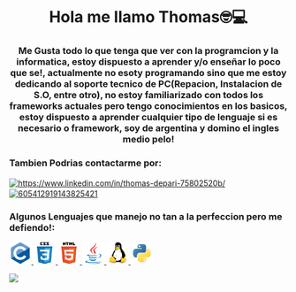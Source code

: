 <h1 align="center">Hola me llamo Thomas🤓💻</h1>
<h3 align="center">Me Gusta todo lo que tenga que ver con la programcion y la informatica, estoy dispuesto a aprender y/o enseñar lo poco que se!, actualmente no esoty programando sino que me estoy dedicando al soporte tecnico de PC(Repacion, Instalacion de S.O, entre otro), no estoy familiarizado con todos los frameworks actuales pero tengo conocimientos en los basicos, estoy dispuesto a aprender cualquier tipo de lenguaje si es necesario o framework, soy de argentina y domino el ingles medio pelo!</h3>

<h3 align="left">Tambien Podrias contactarme por:</h3>
<p align="left">
<a href="https://linkedin.com/in/https://www.linkedin.com/in/thomas-depari-75802520b/" target="blank"><img align="center" src="https://raw.githubusercontent.com/rahuldkjain/github-profile-readme-generator/master/src/images/icons/Social/linked-in-alt.svg" alt="https://www.linkedin.com/in/thomas-depari-75802520b/" height="30" width="40" /></a>
<a href="https://discord.gg/605412919143825421" target="blank"><img align="center" src="https://raw.githubusercontent.com/rahuldkjain/github-profile-readme-generator/master/src/images/icons/Social/discord.svg" alt="605412919143825421" height="30" width="40" /></a>
</p>

<h3 align="left">Algunos Lenguajes que manejo no tan a la perfeccion pero me defiendo!:</h3>
<p align="left"> <a href="https://www.cprogramming.com/" target="_blank" rel="noreferrer"> <img src="https://raw.githubusercontent.com/devicons/devicon/master/icons/c/c-original.svg" alt="c" width="40" height="40"/> </a> <a href="https://www.w3schools.com/css/" target="_blank" rel="noreferrer"> <img src="https://raw.githubusercontent.com/devicons/devicon/master/icons/css3/css3-original-wordmark.svg" alt="css3" width="40" height="40"/> </a> <a href="https://www.w3.org/html/" target="_blank" rel="noreferrer"> <img src="https://raw.githubusercontent.com/devicons/devicon/master/icons/html5/html5-original-wordmark.svg" alt="html5" width="40" height="40"/> </a> <a href="https://www.java.com" target="_blank" rel="noreferrer"> <img src="https://raw.githubusercontent.com/devicons/devicon/master/icons/java/java-original.svg" alt="java" width="40" height="40"/> </a> <a href="https://www.linux.org/" target="_blank" rel="noreferrer"> <img src="https://raw.githubusercontent.com/devicons/devicon/master/icons/linux/linux-original.svg" alt="linux" width="40" height="40"/> </a> <a href="https://www.python.org" target="_blank" rel="noreferrer"> <img src="https://raw.githubusercontent.com/devicons/devicon/master/icons/python/python-original.svg" alt="python" width="40" height="40"/> </a> </p>

![](https://storage.googleapis.com/gweb-uniblog-publish-prod/original_images/download.gif)
